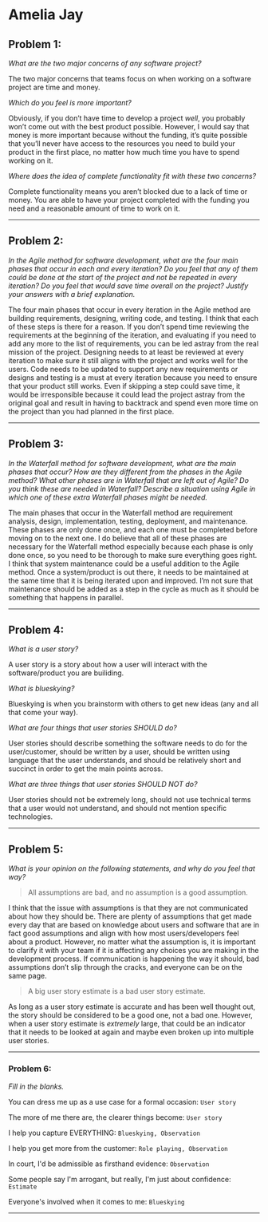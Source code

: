 
# Amelia Jay

## Problem 1:
*What are the two major concerns of any software project?*

The two major concerns that teams focus on when working on a software project are time and money.

*Which do you feel is more important?*

Obviously, if you don’t have time to develop a project *well*, you probably won’t come out with the best product possible. However, I would say that money is more important because without the funding, it’s quite possible that you’ll never have access to the resources you need to build your product in the first place, no matter how much time you have to spend working on it.

*Where does the idea of complete functionality fit with these two concerns?*

Complete functionality means you aren’t blocked due to a lack of time or money. You are able to have your project completed with the funding you need and a reasonable amount of time to work on it.

___________________
## Problem 2:
*In the Agile method for software development, what are the four main phases that occur in each and every iteration? Do you feel that any of them could be done at the start of the project and not be repeated in every iteration? Do you feel that would save time overall on the project? Justify your answers with a brief explanation.*

The four main phases that occur in every iteration in the Agile method are building requirements, designing, writing code, and testing. I think that each of these steps is there for a reason. If you don’t spend time reviewing the requirements at the beginning of the iteration, and evaluating if you need to add any more to the list of requirements, you can be led astray from the real mission of the project. Designing needs to at least be reviewed at every iteration to make sure it still aligns with the project and works well for the users. Code needs to be updated to support any new requirements or designs and testing is a must at every iteration because you need to ensure that your product still works. Even if skipping a step could save time, it would be irresponsible because it could lead the project astray from the original goal and result in having to backtrack and spend even more time on the project than you had planned in the first place.

______________________
## Problem 3: 
*In the Waterfall method for software development, what are the main phases that occur? How are they different from the phases in the Agile method? What other phases are in Waterfall that are left out of Agile? Do you think these are needed in Waterfall? Describe a situation using Agile in which one of these extra Waterfall phases might be needed.*

The main phases that occur in the Waterfall method are requirement analysis, design, implementation, testing, deployment, and maintenance. These phases are only done once, and each one must be completed before moving on to the next one. I do believe that all of these phases are necessary for the Waterfall method especially because each phase is only done once, so you need to be thorough to make sure everything goes right. I think that system maintenance could be a useful addition to the Agile method. Once a system/product is out there, it needs to be maintained at the same time that it is being iterated upon and improved. I’m not sure that maintenance should be added as a step in the cycle as much as it should be something that happens in parallel.

_____________________
## Problem 4:
*What is a user story?*

A user story is a story about how a user will interact with the software/product you are builiding.

*What is blueskying?*

Blueskying is when you brainstorm with others to get new ideas (any and all that come your way).

*What are four things that user stories SHOULD do?*

User stories should describe something the software needs to do for the user/customer, should be written by a user, should be written using language that the user understands, and should be relatively short and succinct in order to get the main points across.

*What are three things that user stories SHOULD NOT do?*

User stories should not be extremely long, should not use technical terms that a user would not understand, and should not mention specific technologies.

_____________________
## Problem 5:
*What is your opinion on the following statements, and why do you feel that way?*

> All assumptions are bad, and no assumption is a good assumption.

I think that the issue with assumptions is that they are not communicated about how they should be. There are plenty of assumptions that get made every day that are based on knowledge about users and software that are in fact good assumptions and align with how most users/developers feel about a product. However, no matter what the assumption is, it is important to clarify it with your team if it is affecting any choices you are making in the development process. If communication is happening the way it should, bad assumptions don’t slip through the cracks, and everyone can be on the same page.

> A big user story estimate is a bad user story estimate.

As long as a user story estimate is accurate and has been well thought out, the story should be considered to be a good one, not a bad one. However, when a user story estimate is *extremely* large, that could be an indicator that it needs to be looked at again and maybe even broken up into multiple user stories.

_______________________
### Problem 6:
*Fill in the blanks.*

You can dress me up as a use case for a formal occasion: `User story`

The more of me there are, the clearer things become: `User story`

I help you capture EVERYTHING: `Blueskying, Observation`

I help you get more from the customer: `Role playing, Observation`

In court, I'd be admissible as firsthand evidence: `Observation`

Some people say I'm arrogant, but really, I'm just about confidence: `Estimate`

Everyone's involved when it comes to me: `Blueskying`

____________________________
